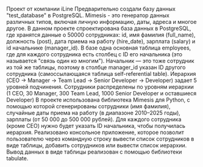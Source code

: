 Проект от компании iLine
Предварительно создали базу данных "test_database"  в PostgreSQL. 
Mimesis - это генератор данных различных типов, включая личную информацию, даты, адреса и многое другое.
В данном проекте спроектирована база данных в PostgreSQL, где хранятся данные о 50000 сотрудниках: id, имя фамилия (full_name), должность (post), дата приема на работу (hire_date), зарплата (salary) и id начальнике (manager_id). В базе одна основная таблица employees, где для каждого сотрудника есть столбец с ID его начальника (это называется "связь один ко многим"). Начальник — это тоже сотрудник из той же таблицы, поэтому в столбце manager_id указан ID другого сотрудника (самоссылающаяся таблица self-referential table). Иерархия (CEO → Manager → Team Lead → Senior Developer → Developer) задает 5 уровней подчинения. Сотрудники распределены по уровням иерархии (1 CEO, 30 Manager, 300 Team Lead, 1000 Senior Developer и оставшиеся Developer) В проекте использована библиотека Mimesis для Python, с помощью которой сгенерированы сотрудники (имя фамилия), случайные даты приема на работу (в диапазоне 2010–2025 годы), зарплаты (от 50 000 до 500 000 рублей). Для каждого сотрудника (кроме CEO) нужно будет указать ID начальника, чтобы получилась иерархия. Реализовано консольное приложение, которое позволит пользователю через командную строку вывести список сотрудников в виде таблицы, добавить сотрудников или вывести список иерархии. Вывод данных в виде таблицы реализован с помощью библиотеки tabulate.
